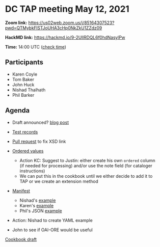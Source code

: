 # DC TAP meeting May 12, 2021

**Zoom link:** https://us02web.zoom.us/j/85164307523?pwd=QTMybkFlSTJoUHA3cHp0NkZkU1ZZdz09

**HackMD link:** https://hackmd.io/9-2UlIRDQL6f0hdNasylPw

**Time:** 14:00 UTC ([check time](https://www.timeanddate.com/worldclock/fixedtime.html?msg=DC+TAP&iso=20210512T14&p1=%3A&ah=1))



## Participants
* Karen Coyle
* Tom Baker
* John Huck
* Nishad Thalhath
* Phil Barker

## Agenda

* Draft announced? [blog post](https://www.dublincore.org/blog/2021/draft_tap_specification/) 
* [Test records](https://github.com/dcmi/dctap/tree/main/tests)
* [Pull request](https://github.com/dcmi/dctap/pull/27) to fix XSD link 
* [Ordered values](https://github.com/dcmi/dctap/issues/14)
    * Action KC: Suggest to Justin: either create his own `ordered` column (if needed for processing) and/or use the note field (for cataloger instructions)
    * We can put this in the cookbook until we either decide to add it to TAP or we create an extension method
* [Manifest](https://github.com/dcmi/dctap/issues/16)
    * Nishad's [example](https://github.com/dcmi/dctap/issues/16#issuecomment-835835598)
    * Karen's [example](https://github.com/dcmi/dctap/issues/16#issuecomment-835838994)
    * Phil's JSON [example](https://github.com/dcmi/dctap/issues/16#issuecomment-836837419)

* Action: Nishad to create YAML example
* John to see if OAI-ORE would be useful

[Cookbook draft](https://hackmd.io/V3LGdBdxTrOid57M2wJUlw) 

